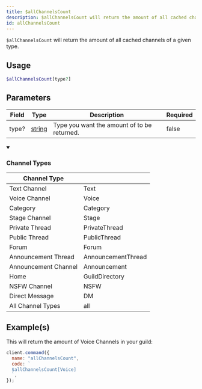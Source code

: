 ```yaml
---
title: $allChannelsCount
description: $allChannelsCount will return the amount of all cached channels of a given type.
id: allChannelsCount
---
```


`$allChannelsCount` will return the amount of all cached channels of a given type.

## Usage

```php
$allChannelsCount[type?]
```

## Parameters

| Field | Type                                                                                              | Description                                 | Required |
| ----- | ------------------------------------------------------------------------------------------------- | ------------------------------------------- | -------- |
| type? | [string](https://developer.mozilla.org/en-US/docs/Web/JavaScript/Reference/Global_Objects/String) | Type you want the amount of to be returned. | false    |

<details open>
  <summary><h3> Channel Types </h3></summary>

| Channel Type         |                    |
| -------------------- | ------------------ |
| Text Channel         | Text               |
| Voice Channel        | Voice              |
| Category             | Category           |
| Stage Channel        | Stage              |
| Private Thread       | PrivateThread      |
| Public Thread        | PublicThread       |
| Forum                | Forum              |
| Announcement Thread  | AnnouncementThread |
| Announcement Channel | Announcement       |
| Home                 | GuildDirectory     |
| NSFW Channel         | NSFW               |
| Direct Message       | DM                 |
| All Channel Types    | all                |

</details>

## Example(s)

This will return the amount of Voice Channels in your guild:

```javascript
client.command({
  name: "allChannelsCount",
  code: `
  $allChannelsCount[Voice]
  `,
});
```
